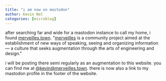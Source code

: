 ```yaml
---
title: "i am now on mastodon"
author: Kevin Nel
categories: [microblog]
---
```


after searching far and wide for a mastodon instance to call my home, i found [merveilles.town](https://merveilles.town).
"[merveilles](https://merveilles.town) is a community project aimed at the establishment of new ways of speaking, seeing and organizing information — a culture that seeks augmentation through the arts of engineering and design."

i will be posting there semi regularly as an augmentation to this website.
you can find me at [@kevin@merveilles.town](https://merveilles.town/@kevin).
there is now also a link to my mastodon profile in the footer of the website.
